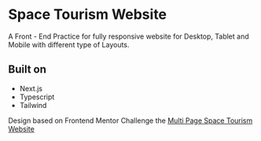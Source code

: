 # Space Tourism Website
A Front - End Practice for fully responsive website for Desktop, Tablet and Mobile with different type of Layouts.

## Built on 
- Next.js
- Typescript
- Tailwind

Design based on Frontend Mentor Challenge the [Multi Page Space Tourism Website](https://www.frontendmentor.io/challenges/space-tourism-multipage-website-gRWj1URZ3/hub/space-tourism-multipage-website-X1UUYHPP1)

